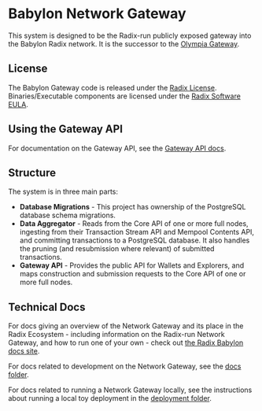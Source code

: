 # Babylon Network Gateway

This system is designed to be the Radix-run publicly exposed gateway into the Babylon Radix network. It is the successor to the [Olympia Gateway](https://github.com/radixdlt/radixdlt-network-gateway).

## License

The Babylon Gateway code is released under the [Radix License](LICENSE). Binaries/Executable components are licensed under the [Radix Software EULA](http://www.radixdlt.com/terms/genericEULA).

## Using the Gateway API

For documentation on the Gateway API, see the [Gateway API docs](https://docs-babylon.radixdlt.com/main/apis/api-specification.html).

## Structure

The system is in three main parts:
* **Database Migrations** - This project has ownership of the PostgreSQL database schema migrations.
* **Data Aggregator** - Reads from the Core API of one or more full nodes, ingesting from their Transaction Stream API and Mempool Contents API, and committing transactions to a PostgreSQL database. It also handles the pruning (and resubmission where relevant) of submitted transactions.
* **Gateway API** - Provides the public API for Wallets and Explorers, and maps construction and submission requests to the Core API of one or more full nodes.

## Technical Docs

For docs giving an overview of the Network Gateway and its place in the Radix Ecosystem - including information on the Radix-run Network Gateway, and how to run one of your own - check out [the Radix Babylon docs site](https://docs-babylon.radixdlt.com/).

For docs related to development on the Network Gateway, see the [docs folder](./docs).

For docs related to running a Network Gateway locally, see the instructions about running a local toy deployment in the [deployment folder](./deployment).
